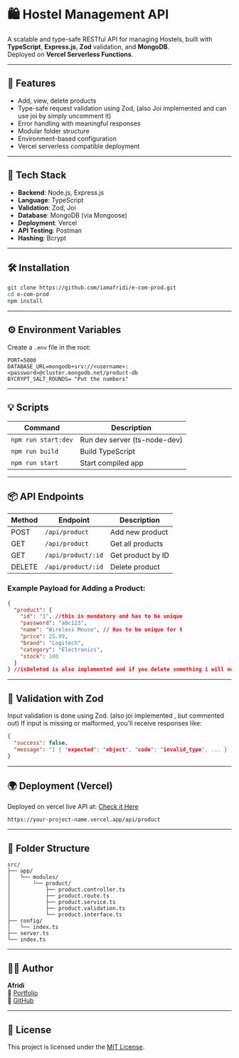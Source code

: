 # 🛍️ Hostel Management API

A scalable and type-safe RESTful API for managing Hostels, built with **TypeScript**, **Express.js**, **Zod** validation, and **MongoDB**.  
Deployed on **Vercel Serverless Functions**.

---

## 🚀 Features

- Add, view, delete products
- Type-safe request validation using Zod, (also Joi implemented and can use joi by simply uncomment it)
- Error handling with meaningful responses
- Modular folder structure
- Environment-based configuration
- Vercel serverless compatible deployment

---

## 🧱 Tech Stack

- **Backend**: Node.js, Express.js
- **Language**: TypeScript
- **Validation**: Zod, Joi
- **Database**: MongoDB (via Mongoose)
- **Deployment**: Vercel
- **API Testing**: Postman
- **Hashing**: Bcrypt

---

## 🛠️ Installation

```bash
git clone https://github.com/iamafridi/e-com-prod.git
cd e-com-prod
npm install
```

---

## ⚙️ Environment Variables

Create a `.env` file in the root:

```
PORT=5000
DATABASE_URL=mongodb+srv://<username>:<password>@cluster.mongodb.net/product-db
BYCRYPT_SALT_ROUNDS= "Put the numbers"
```

---

## 💡 Scripts

| Command             | Description                  |
| ------------------- | ---------------------------- |
| `npm run start:dev` | Run dev server (ts-node-dev) |
| `npm run build`     | Build TypeScript             |
| `npm run start`     | Start compiled app           |

---

## 📦 API Endpoints

| Method | Endpoint           | Description       |
| ------ | ------------------ | ----------------- |
| POST   | `/api/product`     | Add new product   |
| GET    | `/api/product`     | Get all products  |
| GET    | `/api/product/:id` | Get product by ID |
| DELETE | `/api/product/:id` | Delete product    |

### Example Payload for Adding a Product:

```json
{
  "product": {
    "id": "1", //this is mendatory and has to be unique
    "password": "abc123",
    "name": "Wireless Mouse", // Has to be unique for t
    "price": 25.99,
    "brand": "Logitech",
    "category": "Electronics",
    "stock": 100
  }
} //isDeleted is also implemented and if you delete something i will not show with all the products
```

---

## 🧪 Validation with Zod

Input validation is done using Zod. (also joi implemented , but commented out)
If input is missing or malformed, you'll receive responses like:

```json
{
  "success": false,
  "message": "[ { "expected": "object", "code": "invalid_type", ... } ]"
}
```

---

## 🌍 Deployment (Vercel)

Deployed on vercel live API at: [Check it Here](https://e-commerce-product-with-express-and.vercel.app/)

```
https://your-project-name.vercel.app/api/product
```

---

## 📂 Folder Structure

```
src/
├── app/
│   └── modules/
│       └── product/
│           ├── product.controller.ts
│           ├── product.route.ts
│           ├── product.service.ts
│           ├── product.validation.ts
│           └── product.interface.ts
├── config/
│   └── index.ts
├── server.ts
└── index.ts
```

---

## 🙋‍♂️ Author

**Afridi**  
🔗 [Portfolio](https://iamafrididev.netlify.app/)  
🐙 [GitHub](https://github.com/iamafridi)

---

## 📜 License

This project is licensed under the [MIT License](LICENSE).
